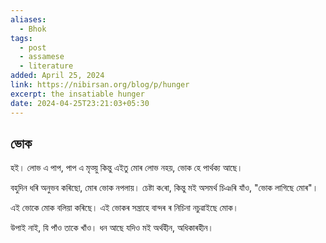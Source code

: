 ```yaml
---
aliases:
  - Bhok
tags:
  - post
  - assamese
  - literature
added: April 25, 2024
link: https://nibirsan.org/blog/p/hunger
excerpt: the insatiable hunger
date: 2024-04-25T23:21:03+05:30
---
```

## ভোক
হই।
লোভ এ পাপ, পাপ এ মৃত্য়ু
কিন্তু এইতু মোৰ লোভ নহ​য়,
ভোক হে
পাৰ্থক্য আছে।

বহুদিন ধ​ৰি অনুভব ক​ৰিছো,
মোৰ ভোক নপলায়।
চেষ্টা ক​ৰো,
কিন্তু মই অসম​ৰ্থ​
চিঞৰি যাঁও, "ভোক লাগিছে মোৰ"।

এই ভোকে মোক বলিয়া ক​ৰিছে।
এই ভোকৰ সন্ত্ৰাহে বান্দ​ৰ ৰ নিচিনা নচুৱাইছে মোক।

উপাই নাই, যি পাঁও তাকে খাঁও।
ধন আছে যদিও মই অৰ্থহীন, অধিকাৰহীন। 